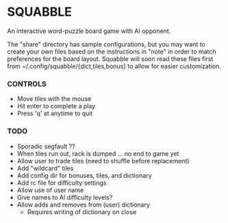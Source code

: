 # SQUABBLE

An interactive word-puzzle board game with AI opponent.

The "share" directory has sample configurations, but you may want to create your own files based on the instructions in "note" in order to match preferences for the board layout.  Squabble will soon read these files first from ~/.config/squabble/{dict,tiles,bonus} to allow for easier customization.

### CONTROLS

- Move tiles with the mouse
- Hit enter to complete a play
- Press 'q' at anytime to quit

### TODO

- Sporadic segfault ??
- When tiles run out, rack is dumped ... no end to game yet
- Allow user to trade tiles (need to shuffle before replacement)
- Add "wildcard" tiles
- Add config dir for bonuses, tiles, and dictionary
- Add rc file for difficulty settings
- Allow use of user name
- Give names to AI difficulty levels?
- Allow adds and removes from (user) dictionary
	- Requires writing of dictionary on close





